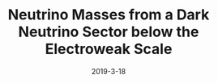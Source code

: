 ---
title: 'Neutrino Masses from a Dark Neutrino Sector below the Electroweak Scale'
pub_number: 24
authors:  Peter Ballett,  Matheus Hostert,  Silvia Pascoli
collection: publication
permalink: /publication/2019-3-18-NeutrinoMassesfromaDarkNeutrinoSectorbelowtheElectroweakScale
date: 2019-3-18
venue: Phys.Rev.D 
paperurl: 'https://arxiv.org/abs/1903.07590'
citation_notitle: 'Peter Ballett, Matheus Hostert, Silvia Pascoli, Phys.Rev.D 99 (2019) 9 091701'
citation: 'Neutrino Masses from a Dark Neutrino Sector below the Electroweak Scale, Peter Ballett, Matheus Hostert, Silvia Pascoli, Phys.Rev.D 99 (2019) 9 091701'
eprint: '1903.07590'

---